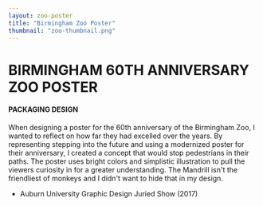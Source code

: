 ```yaml
---
layout: zoo-poster
title: "Birmingham Zoo Poster"
thumbnail: "zoo-thumbnail.png"
---
```

# BIRMINGHAM 60TH ANNIVERSARY ZOO POSTER

#### PACKAGING DESIGN

When designing a poster for the 60th anniversary of the Birmingham Zoo, I wanted to reflect on how far they had excelled over the years. By representing stepping into the future and using a modernized poster for their anniversary, I created a concept that would stop pedestrians in their paths. The poster uses bright colors and simplistic illustration to pull the viewers curiosity in for a greater understanding. The Mandrill isn't the friendliest of monkeys and I didn't want to hide that in my design.

- Auburn University Graphic Design Juried Show (2017)
